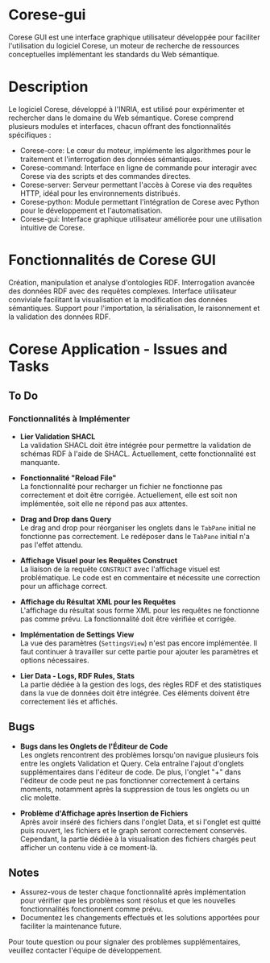 # Corese-gui

Corese GUI est une interface graphique utilisateur développée pour faciliter l'utilisation du logiciel Corese, un moteur de recherche de ressources conceptuelles implémentant les standards du Web sémantique.

# Description

Le logiciel Corese, développé à l'INRIA, est utilisé pour expérimenter et rechercher dans le domaine du Web sémantique. Corese comprend plusieurs modules et interfaces, chacun offrant des fonctionnalités spécifiques :

- Corese-core: Le cœur du moteur, implémente les algorithmes pour le traitement et l'interrogation des données sémantiques.
- Corese-command: Interface en ligne de commande pour interagir avec Corese via des scripts et des commandes directes.
- Corese-server: Serveur permettant l'accès à Corese via des requêtes HTTP, idéal pour les environnements distribués.
- Corese-python: Module permettant l'intégration de Corese avec Python pour le développement et l'automatisation.
- Corese-gui: Interface graphique utilisateur améliorée pour une utilisation intuitive de Corese.

# Fonctionnalités de Corese GUI

Création, manipulation et analyse d'ontologies RDF.
Interrogation avancée des données RDF avec des requêtes complexes.
Interface utilisateur conviviale facilitant la visualisation et la modification des données sémantiques.
Support pour l'importation, la sérialisation, le raisonnement et la validation des données RDF.

# Corese Application - Issues and Tasks

## To Do

### Fonctionnalités à Implémenter

- **Lier Validation SHACL**  
  La validation SHACL doit être intégrée pour permettre la validation de schémas RDF à l'aide de SHACL. Actuellement, cette fonctionnalité est manquante.

- **Fonctionnalité "Reload File"**  
  La fonctionnalité pour recharger un fichier ne fonctionne pas correctement et doit être corrigée. Actuellement, elle est soit non implémentée, soit elle ne répond pas aux attentes.

- **Drag and Drop dans Query**  
  Le drag and drop pour réorganiser les onglets dans le `TabPane` initial ne fonctionne pas correctement. Le redéposer dans le `TabPane` initial n'a pas l'effet attendu.

- **Affichage Visuel pour les Requêtes Construct**  
  La liaison de la requête `CONSTRUCT` avec l'affichage visuel est problématique. Le code est en commentaire et nécessite une correction pour un affichage correct.

- **Affichage du Résultat XML pour les Requêtes**  
  L'affichage du résultat sous forme XML pour les requêtes ne fonctionne pas comme prévu. La fonctionnalité doit être vérifiée et corrigée.

- **Implémentation de Settings View**  
  La vue des paramètres (`SettingsView`) n'est pas encore implémentée. Il faut continuer à travailler sur cette partie pour ajouter les paramètres et options nécessaires.

- **Lier Data - Logs, RDF Rules, Stats**  
  La partie dédiée à la gestion des logs, des règles RDF et des statistiques dans la vue de données doit être intégrée. Ces éléments doivent être correctement liés et affichés.

## Bugs

- **Bugs dans les Onglets de l'Éditeur de Code**  
  Les onglets rencontrent des problèmes lorsqu'on navigue plusieurs fois entre les onglets Validation et Query. Cela entraîne l'ajout d'onglets supplémentaires dans l'éditeur de code. De plus, l'onglet "+" dans l'éditeur de code peut ne pas fonctionner correctement à certains moments, notamment après la suppression de tous les onglets ou un clic molette.

- **Problème d'Affichage après Insertion de Fichiers**  
  Après avoir inséré des fichiers dans l'onglet Data, et si l'onglet est quitté puis rouvert, les fichiers et le graph seront correctement conservés. Cependant, la partie dédiée à la visualisation des fichiers chargés peut afficher un contenu vide à ce moment-là.

## Notes

- Assurez-vous de tester chaque fonctionnalité après implémentation pour vérifier que les problèmes sont résolus et que les nouvelles fonctionnalités fonctionnent comme prévu.
- Documentez les changements effectués et les solutions apportées pour faciliter la maintenance future.

Pour toute question ou pour signaler des problèmes supplémentaires, veuillez contacter l'équipe de développement.
